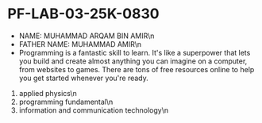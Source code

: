 # PF-LAB-03-25K-0830
- NAME: MUHAMMAD ARQAM BIN AMIR\n
- FATHER NAME: MUHAMMAD AMIR\n
- Programming is a fantastic skill to learn. It's like a superpower that lets you build and create almost anything you can imagine on a computer, from websites to games. There are tons of free resources online to help you get started whenever you're ready.
1. applied physics\n
2. programming fundamental\n
3. information and communication technology\n
